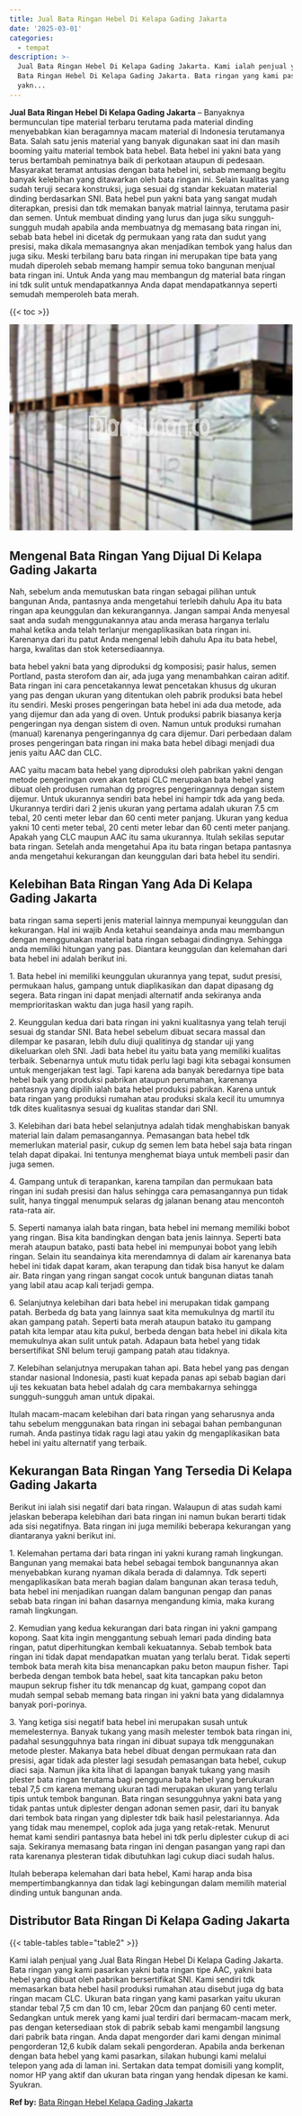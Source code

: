 ```yaml
---
title: Jual Bata Ringan Hebel Di Kelapa Gading Jakarta
date: '2025-03-01'
categories:
  - tempat
description: >-
  Jual Bata Ringan Hebel Di Kelapa Gading Jakarta. Kami ialah penjual yang Jual
  Bata Ringan Hebel Di Kelapa Gading Jakarta. Bata ringan yang kami pasarkan
  yakn...
---
```


**Jual Bata Ringan Hebel Di Kelapa Gading Jakarta** – Banyaknya bermunculan tipe material terbaru terutama pada material dinding menyebabkan kian beragamnya macam material di Indonesia terutamanya Bata. Salah satu jenis material yang banyak digunakan saat ini dan masih booming yaitu material tembok bata hebel. Bata hebel ini yakni bata yang terus bertambah peminatnya baik di perkotaan ataupun di pedesaan. Masyarakat teramat antusias dengan bata hebel ini, sebab memang begitu banyak kelebihan yang ditawarkan oleh bata ringan ini. Selain kualitas yang sudah teruji secara konstruksi, juga sesuai dg standar kekuatan material dinding berdasarkan SNI. Bata hebel pun yakni bata yang sangat mudah diterapkan, presisi dan tdk memakan banyak matrial lainnya, terutama pasir dan semen. Untuk membuat dinding yang lurus dan juga siku sungguh-sungguh mudah apabila anda membuatnya dg memasang bata ringan ini, sebab bata hebel ini dicetak dg permukaan yang rata dan sudut yang presisi, maka dikala memasangnya akan menjadikan tembok yang halus dan juga siku. Meski terbilang baru bata ringan ini merupakan tipe bata yang mudah diperoleh sebab memang hampir semua toko bangunan menjual bata ringan ini. Untuk Anda yang mau membangun dg material bata ringan ini tdk sulit untuk mendapatkannya Anda dapat mendapatkannya seperti semudah memperoleh bata merah.

{{< toc >}}

![Jual Bata Ringan Hebel Di Kelapa Gading Jakarta](/images/jual-hebel-murah-20.png)

## Mengenal Bata Ringan Yang Dijual Di Kelapa Gading Jakarta

Nah, sebelum anda memutuskan bata ringan sebagai pilihan untuk bangunan Anda, pantasnya anda mengetahui terlebih dahulu Apa itu bata ringan apa keunggulan dan kekurangannya. Jangan sampai Anda menyesal saat anda sudah menggunakannya atau anda merasa harganya terlalu mahal ketika anda telah terlanjur mengaplikasikan bata ringan ini. Karenanya dari itu patut Anda mengenal lebih dahulu Apa itu bata hebel, harga, kwalitas dan stok ketersediaannya.

bata hebel yakni bata yang diproduksi dg komposisi; pasir halus, semen Portland, pasta sterofom dan air, ada juga yang menambahkan cairan aditif. Bata ringan ini cara pencetakannya lewat pencetakan khusus dg ukuran yang pas dengan ukuran yang ditentukan oleh pabrik produksi bata hebel itu sendiri. Meski proses pengeringan bata hebel ini ada dua metode, ada yang dijemur dan ada yang di oven. Untuk produksi pabrik biasanya kerja pengeringan nya dengan sistem di oven. Namun untuk produksi rumahan (manual) karenanya pengeringannya dg cara dijemur. Dari perbedaan dalam proses pengeringan bata ringan ini maka bata hebel dibagi menjadi dua jenis yaitu AAC dan CLC.

AAC yaitu macam bata hebel yang diproduksi oleh pabrikan yakni dengan metode pengeringan oven akan tetapi CLC merupakan bata hebel yang dibuat oleh produsen rumahan dg progres pengeringannya dengan sistem dijemur. Untuk ukurannya sendiri bata hebel ini hampir tdk ada yang beda. Ukurannya terdiri dari 2 jenis ukuran yang pertama adalah ukuran 7.5 cm tebal, 20 centi meter lebar dan 60 centi meter panjang. Ukuran yang kedua yakni 10 centi meter tebal, 20 centi meter lebar dan 60 centi meter panjang. Apakah yang CLC maupun AAC itu sama ukurannya. Itulah sekilas seputar bata ringan. Setelah anda mengetahui Apa itu bata ringan betapa pantasnya anda mengetahui kekurangan dan keunggulan dari bata hebel itu sendiri.

## Kelebihan Bata Ringan Yang Ada Di Kelapa Gading Jakarta

bata ringan sama seperti jenis material lainnya mempunyai keunggulan dan kekurangan. Hal ini wajib Anda ketahui seandainya anda mau membangun dengan menggunakan material bata ringan sebagai dindingnya. Sehingga anda memiliki hitungan yang pas. Diantara keunggulan dan kelemahan dari bata hebel ini adalah berikut ini.

1\. Bata hebel ini memiliki keunggulan ukurannya yang tepat, sudut presisi, permukaan halus, gampang untuk diaplikasikan dan dapat dipasang dg segera. Bata ringan ini dapat menjadi alternatif anda sekiranya anda memprioritaskan waktu dan juga hasil yang rapih.

2\. Keunggulan kedua dari bata ringan ini yakni kualitasnya yang telah teruji sesuai dg standar SNI. Bata hebel sebelum dibuat secara massal dan dilempar ke pasaran, lebih dulu diuji qualitinya dg standar uji yang dikeluarkan oleh SNI. Jadi bata hebel itu yaitu bata yang memiliki kualitas terbaik. Sebenarnya untuk mutu tidak perlu lagi bagi kita sebagai konsumen untuk mengerjakan test lagi. Tapi karena ada banyak beredarnya tipe bata hebel baik yang produksi pabrikan ataupun perumahan, karenanya pantasnya yang dipilih ialah bata hebel produksi pabrikan. Karena untuk bata ringan yang produksi rumahan atau produksi skala kecil itu umumnya tdk dites kualitasnya sesuai dg kualitas standar dari SNI.

3\. Kelebihan dari bata hebel selanjutnya adalah tidak menghabiskan banyak material lain dalam pemasangannya. Pemasangan bata hebel tdk memerlukan material pasir, cukup dg semen lem bata hebel saja bata ringan telah dapat dipakai. Ini tentunya menghemat biaya untuk membeli pasir dan juga semen.

4\. Gampang untuk di terapankan, karena tampilan dan permukaan bata ringan ini sudah presisi dan halus sehingga cara pemasangannya pun tidak sulit, hanya tinggal menumpuk selaras dg jalanan benang atau mencontoh rata-rata air.

5\. Seperti namanya ialah bata ringan, bata hebel ini memang memiliki bobot yang ringan. Bisa kita bandingkan dengan bata jenis lainnya. Seperti bata merah ataupun batako, pasti bata hebel ini mempunyai bobot yang lebih ringan. Selain itu seandainya kita merendamnya di dalam air karenanya bata hebel ini tidak dapat karam, akan terapung dan tidak bisa hanyut ke dalam air. Bata ringan yang ringan sangat cocok untuk bangunan diatas tanah yang labil atau acap kali terjadi gempa.

6\. Selanjutnya kelebihan dari bata hebel ini merupakan tidak gampang patah. Berbeda dg bata yang lainnya saat kita memukulnya dg martil itu akan gampang patah. Seperti bata merah ataupun batako itu gampang patah kita lempar atau kita pukul, berbeda dengan bata hebel ini dikala kita memukulnya akan sulit untuk patah. Adapaun bata hebel yang tidak bersertifikat SNI belum teruji gampang patah atau tidaknya.

7\. Kelebihan selanjutnya merupakan tahan api. Bata hebel yang pas dengan standar nasional Indonesia, pasti kuat kepada panas api sebab bagian dari uji tes kekuatan bata hebel adalah dg cara membakarnya sehingga sungguh-sungguh aman untuk dipakai.

Itulah macam-macam kelebihan dari bata ringan yang seharusnya anda tahu sebelum menggunakan bata ringan ini sebagai bahan pembangunan rumah. Anda pastinya tidak ragu lagi atau yakin dg mengaplikasikan bata hebel ini yaitu alternatif yang terbaik.

## Kekurangan Bata Ringan Yang Tersedia Di Kelapa Gading Jakarta

Berikut ini ialah sisi negatif dari bata ringan. Walaupun di atas sudah kami jelaskan beberapa kelebihan dari bata ringan ini namun bukan berarti tidak ada sisi negatifnya. Bata ringan ini juga memiliki beberapa kekurangan yang diantaranya yakni berikut ini.

1\. Kelemahan pertama dari bata ringan ini yakni kurang ramah lingkungan. Bangunan yang memakai bata hebel sebagai tembok bangunannya akan menyebabkan kurang nyaman dikala berada di dalamnya. Tdk seperti mengaplikasikan bata merah bagian dalam bangunan akan terasa teduh, bata hebel ini menjadikan ruangan dalam bangunan pengap dan panas sebab bata ringan ini bahan dasarnya mengandung kimia, maka kurang ramah lingkungan.

2\. Kemudian yang kedua kekurangan dari bata ringan ini yakni gampang kopong. Saat kita ingin menggantung sebuah lemari pada dinding bata ringan, patut diperhitungkan kembali kekuatannya. Sebab tembok bata ringan ini tidak dapat mendapatkan muatan yang terlalu berat. Tidak seperti tembok bata merah kita bisa menancapkan paku beton maupun fisher. Tapi berbeda dengan tembok bata hebel, saat kita tancapkan paku beton maupun sekrup fisher itu tdk menancap dg kuat, gampang copot dan mudah sempal sebab memang bata ringan ini yakni bata yang didalamnya banyak pori-porinya.

3\. Yang ketiga sisi negatif bata hebel ini merupakan susah untuk memelesternya. Banyak tukang yang masih melester tembok bata ringan ini, padahal sesungguhnya bata ringan ini dibuat supaya tdk menggunakan metode plester. Makanya bata hebel dibuat dengan permukaan rata dan presisi, agar tidak ada plester lagi sesudah pemasangan bata hebel, cukup diaci saja. Namun jika kita lihat di lapangan banyak tukang yang masih plester bata ringan terutama bagi pengguna bata hebel yang berukuran tebal 7,5 cm karena memang ukuran tadi merupakan ukuran yang terlalu tipis untuk tembok bangunan. Bata ringan sesungguhnya yakni bata yang tidak pantas untuk diplester dengan adonan semen pasir, dari itu banyak dari tembok bata ringan yang diplester tdk baik hasil pelestariannya. Ada yang tidak mau menempel, coplok ada juga yang retak-retak. Menurut hemat kami sendiri pantasnya bata hebel ini tdk perlu diplester cukup di aci saja. Sekiranya memasang bata ringan ini dengan pasangan yang rapi dan rata karenanya plesteran tidak dibutuhkan lagi cukup diaci sudah halus.

Itulah beberapa kelemahan dari bata hebel, Kami harap anda bisa mempertimbangkannya dan tidak lagi kebingungan dalam memilih material dinding untuk bangunan anda.

## Distributor Bata Ringan Di Kelapa Gading Jakarta

{{< table-tables table="table2" >}}

Kami ialah penjual yang Jual Bata Ringan Hebel Di Kelapa Gading Jakarta. Bata ringan yang kami pasarkan yakni bata ringan tipe AAC, yakni bata hebel yang dibuat oleh pabrikan bersertifikat SNI. Kami sendiri tdk memasarkan bata hebel hasil produksi rumahan atau disebut juga dg bata ringan macam CLC. Ukuran bata ringan yang kami pasarkan yaitu ukuran standar tebal 7,5 cm dan 10 cm, lebar 20cm dan panjang 60 centi meter. Sedangkan untuk merek yang kami jual terdiri dari bermacam-macam merk, pas dengan ketersediaan stok di pabrik sebab kami mengambil langsung dari pabrik bata ringan. Anda dapat mengorder dari kami dengan minimal pengorderan 12,6 kubik dalam sekali pengorderan. Apabila anda berkenan dengan bata hebel yang kami pasarkan, silakan hubungi kami melalui telepon yang ada di laman ini. Sertakan data tempat domisili yang komplit, nomor HP yang aktif dan ukuran bata ringan yang hendak dipesan ke kami. Syukran.

**Ref by:** [Bata Ringan Hebel Kelapa Gading Jakarta](https://id.wikipedia.org/wiki/Bata)
